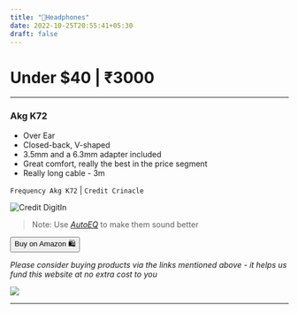 ```yaml
---
title: "🎵Headphones"
date: 2022-10-25T20:55:41+05:30
draft: false
---
```

<link rel="stylesheet" href="/styles.css">

# Under $40 | ₹3000
___

### Akg K72
- Over Ear
- Closed-back, V-shaped	
- 3.5mm and a 6.3mm adapter included
- Great comfort, really the best in the price segment
- Really long cable - 3m

`Frequency Akg K72` | `Credit Crinacle`

![Credit DigitIn](https://crinacle.com/wp-content/uploads/2020/09/K72.jpg)

> Note: Use _[AutoEQ](https://github.com/jaakkopasanen/AutoEq)_ to make them sound better

<!-- | _Akg K72_ | [Amazon](https://amzn.to/3N6RufH) | [Flipkart](https://www.flipkart.com/akg-k72-closed-back-wired-without-mic-headset/p/itmb351f6681cb46)|
|----|---|---| -->

<!-- HTML-->
<button class="button-58" role="button" onclick="location.href='https://amzn.to/3N6RufH'" >Buy on Amazon 🛍️</button>

_Please consider buying products via the links mentioned above - it helps us fund this website at no extra cost to you_

<!-- Akg k72 Amazon Small embed -->
<a href="https://www.amazon.in/AKG-K72-Close-Back-Studio-Headphones/dp/B01AYSNHVQ?crid=9XIKVZNIGSZ5&keywords=Akg+k72&qid=1666762770&qu=eyJxc2MiOiIxLjkzIiwicXNhIjoiMS4yNCIsInFzcCI6IjAuNjQifQ%3D%3D&s=electronics&sprefix=akg+k72%2Celectronics%2C229&sr=1-2&linkCode=li1&tag=jinjja-21&linkId=3c8fc879dd77bff3aec51349486491c4&language=en_IN&ref_=as_li_ss_il" target="_blank"><img border="0" src="//ws-in.amazon-adsystem.com/widgets/q?_encoding=UTF8&ASIN=B01AYSNHVQ&Format=_SL110_&ID=AsinImage&MarketPlace=IN&ServiceVersion=20070822&WS=1&tag=jinjja-21&language=en_IN" ></a><img src="https://ir-in.amazon-adsystem.com/e/ir?t=jinjja-21&language=en_IN&l=li1&o=31&a=B01AYSNHVQ" width="1" height="1" border="0" alt="" style="border:none !important; margin:0px !important;" />
___
